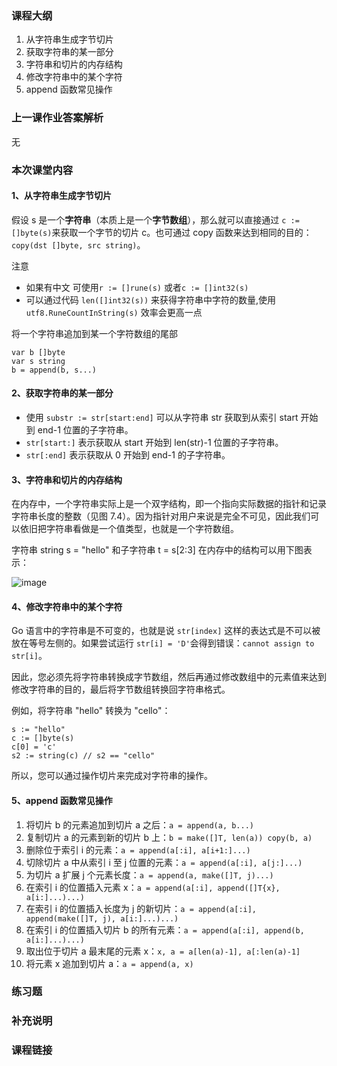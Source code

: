 ### 课程大纲

1. 从字符串生成字节切片
2. 获取字符串的某一部分
3. 字符串和切片的内存结构
4. 修改字符串中的某个字符
5. append 函数常见操作

### 上一课作业答案解析

无

### 本次课堂内容

#### 1、从字符串生成字节切片

假设 s 是一个**字符串**（本质上是一个**字节数组**），那么就可以直接通过 `c := []byte(s)`来获取一个字节的切片 c。也可通过 copy 函数来达到相同的目的：`copy(dst []byte, src string)`。

注意

- 如果有中文 可使用`r := []rune(s)` 或者`c := []int32(s)`
- 可以通过代码 `len([]int32(s))` 来获得字符串中字符的数量,使用 `utf8.RuneCountInString(s)` 效率会更高一点

将一个字符串追加到某一个字符数组的尾部

```
var b []byte
var s string
b = append(b, s...)
```

#### 2、获取字符串的某一部分

- 使用 `substr := str[start:end]` 可以从字符串 str 获取到从索引 start 开始到 end-1 位置的子字符串。
- `str[start:]` 表示获取从 start 开始到 len(str)-1 位置的子字符串。
- `str[:end]` 表示获取从 0 开始到 end-1 的子字符串。

#### 3、字符串和切片的内存结构

在内存中，一个字符串实际上是一个双字结构，即一个指向实际数据的指针和记录字符串长度的整数（见图 7.4）。因为指针对用户来说是完全不可见，因此我们可以依旧把字符串看做是一个值类型，也就是一个字符数组。

字符串 string s = "hello" 和子字符串 t = s[2:3] 在内存中的结构可以用下图表示：

![image](https://xiaot-static.oss-cn-hangzhou.aliyuncs.com/tools/7.6_fig7.4.png?ynotemdtimestamp=1610262092546)

#### 4、修改字符串中的某个字符

Go 语言中的字符串是不可变的，也就是说 `str[index]` 这样的表达式是不可以被放在等号左侧的。如果尝试运行 `str[i] = 'D'`会得到错误：`cannot assign to str[i]`。

因此，您必须先将字符串转换成字节数组，然后再通过修改数组中的元素值来达到修改字符串的目的，最后将字节数组转换回字符串格式。

例如，将字符串 "hello" 转换为 "cello"：

```
s := "hello"
c := []byte(s)
c[0] = 'c'
s2 := string(c) // s2 == "cello"
```

所以，您可以通过操作切片来完成对字符串的操作。

#### 5、append 函数常见操作

1. 将切片 b 的元素追加到切片 a 之后：`a = append(a, b...)`
2. 复制切片 a 的元素到新的切片 b 上：`b = make([]T, len(a)) copy(b, a)`
3. 删除位于索引 i 的元素：`a = append(a[:i], a[i+1:]...)`
4. 切除切片 a 中从索引 i 至 j 位置的元素：`a = append(a[:i], a[j:]...)`
5. 为切片 a 扩展 j 个元素长度：`a = append(a, make([]T, j)...)`
6. 在索引 i 的位置插入元素 x：`a = append(a[:i], append([]T{x}, a[i:]...)...)`
7. 在索引 i 的位置插入长度为 j 的新切片：`a = append(a[:i], append(make([]T, j), a[i:]...)...)`
8. 在索引 i 的位置插入切片 b 的所有元素：`a = append(a[:i], append(b, a[i:]...)...)`
9. 取出位于切片 a 最末尾的元素 x：`x, a = a[len(a)-1], a[:len(a)-1]`
10. 将元素 x 追加到切片 a：`a = append(a, x)`

### 练习题

### 补充说明

### 课程链接